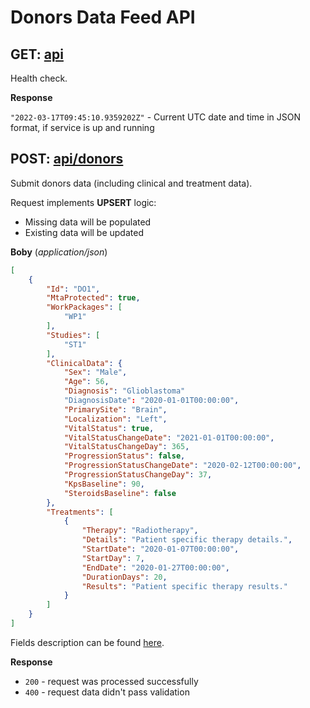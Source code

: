 # Donors Data Feed API

## GET: [api](http://localhost:5100/api)

Health check.


**Response**

`"2022-03-17T09:45:10.9359202Z"` - Current UTC date and time in JSON format, if service is up and running


## POST: [api/donors](http://localhost:5100/api/donors)

Submit donors data (including clinical and treatment data).

Request implements **UPSERT** logic:
- Missing data will be populated
- Existing data will be updated

**Boby** (_application/json_)
```json
[
    {
        "Id": "DO1",
        "MtaProtected": true,
        "WorkPackages": [
            "WP1"
        ],
        "Studies": [
            "ST1"
        ],
        "ClinicalData": {
            "Sex": "Male",
            "Age": 56,
            "Diagnosis": "Glioblastoma"
            "DiagnosisDate": "2020-01-01T00:00:00",
            "PrimarySite": "Brain",
            "Localization": "Left",
            "VitalStatus": true,
            "VitalStatusChangeDate": "2021-01-01T00:00:00",
            "VitalStatusChangeDay": 365,
            "ProgressionStatus": false,
            "ProgressionStatusChangeDate": "2020-02-12T00:00:00",
            "ProgressionStatusChangeDay": 37,
            "KpsBaseline": 90,
            "SteroidsBaseline": false
        },
        "Treatments": [
            {
                "Therapy": "Radiotherapy",
                "Details": "Patient specific therapy details.",
                "StartDate": "2020-01-07T00:00:00",
                "StartDay": 7,
                "EndDate": "2020-01-27T00:00:00",
                "DurationDays": 20,
                "Results": "Patient specific therapy results."
            }
        ]
    }
]
```
Fields description can be found [here](https://github.com/dkfz-unite/unite-donors-feed/blob/main/Docs/api-donors-models.md).

**Response**
- `200` - request was processed successfully
- `400` - request data didn't pass validation
